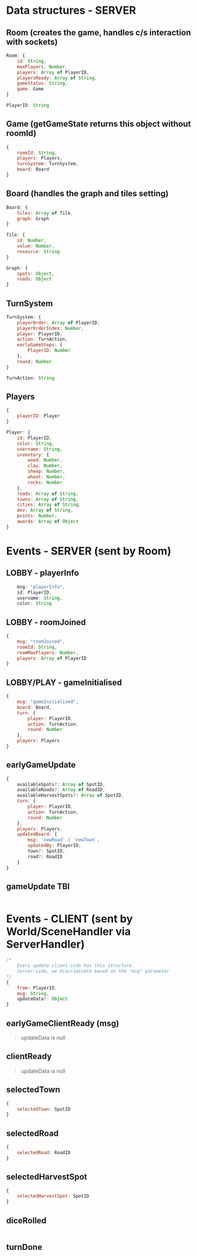 # Data structures - SERVER

## Room (creates the game, handles c/s interaction with sockets)

```js
Room: {
    id: String,
    maxPlayers: Number,
    players: Array of PlayerID,
    playersReady: Array of String,
    gameStatus: String,
    game: Game
}

PlayerID: String
```

## Game (getGameState returns this object without roomId)

```js
{
    roomId: String,
    players: Players,
    turnSystem: TurnSystem,
    board: Board
}
```

## Board (handles the graph and tiles setting)

```js
Board: {
    tiles: Array of Tile,
    graph: Graph
}

Tile: {
    id: Number,
    value: Number,
    resource: String
}

Graph: {
    spots: Object,
    roads: Object
}
```

## TurnSystem

```js
TurnSystem: {
    playerOrder: Array of PlayerID,
    playerOrderIndex: Number,
    player: PlayerID,
    action: TurnAction,
    earlyGameSteps: {
        PlayerID: Number
    },
    round: Number
}

TurnAction: String
```

## Players

```js
{
    playerID: Player
}

Player: {
    id: PlayerID,
    color: String,
    username: String,
    inventory: {
        wood: Number,
        clay: Number,
        sheep: Number,
        wheat: Number,
        rocks: Number
    },
    roads: Array of String,
    towns: Array of String,
    cities: Array of String,
    dev: Array of String,
    points: Number,
    awards: Array of Object
}

```

# Events - SERVER (sent by Room)

## LOBBY - playerInfo

```js
    msg: "playerInfo",
    id: PlayerID,
    username: String,
    color: String
```

## LOBBY - roomJoined

```js
{
    msg: "roomJoined",
    roomId: String,
    roomMaxPlayers: Number,
    players: Array of PlayerID
}
```

## LOBBY/PLAY - gameInitialised

```js
{
    msg: "gameInitialised",
    board: Board,
    turn: {
        player: PlayerID,
        action: TurnAction,
        round: Number
    },
    players: Players
}
```

## earlyGameUpdate

```js
{
    availableSpots?: Array of SpotID,
    availableRoads?: Array of RoadID,
    availableHarvestSpots?: Array of SpotID,
    turn: {
        player: PlayerID,
        action: TurnAction,
        round: Number
    },
    players: Players,
    updatedBoard: {
        msg: 'newRoad' | 'newTown',
        updatedBy: PlayerID,
        town?: SpotID,
        road?: RoadID
    }
}
```

## gameUpdate TBI

```js

```

# Events - CLIENT (sent by World/SceneHandler via ServerHandler)

```js
/*
    Every update client-side has this structure.
    Server-side, we discriminate based on the "msg" parameter
*/
{
    from: PlayerID,
    msg: String,
    updateData?: Object
}
```

## earlyGameClientReady (msg)
> updateData is null

## clientReady
> updateData is null

## selectedTown
```js
{
    selectedTown: SpotID
}
```

## selectedRoad
```js
{
    selectedRoad: RoadID
}
```

## selectedHarvestSpot
```js
{
    selectedHarvestSpot: SpotID
}
```

## diceRolled
```js
```

## turnDone
```js
```
